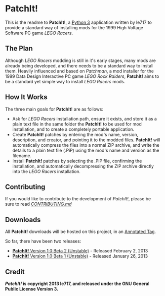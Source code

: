 PatchIt!
========

This is the readme to **PatchIt!**, a [Python 3](http://www.python.org) application written by le717 to provide a standard way of 
installing mods for the 1999 High Voltage Software PC game *LEGO Racers*.

The Plan
--------

Although *LEGO Racers* modding is still in it's early stages, many mods are already being developed, and there 
needs to be a standard way to install them. Heavily influenced and based on *Patchman*, a mod installer for 
the 1999 Data Design Interactive PC game *LEGO Rock Raiders*, **PatchIt!** aims to be a standard yet simple way 
to install *LEGO Racers* mods.

How It Works
------------

The three main goals for **PatchIt!** are as follows:

* Ask for *LEGO Racers* installation path, ensure it exists, and store it as a plain text file in the same folder the **PatchIt!** to be used for mod 
installation, and to create a completely portable application.
* Create **PatchIt!** patches by entering the mod's name, version, description, and creator, and pointing it to the modded files. **PatchIt!** will automatically compress the files into a normal ZIP archive, and write the details to a plain text file (.PiP) using the mod's name and version as the filename.
* Install **PatchIt!** patches by selecting the .PiP file, confirming the installation, and automatically decompressing the ZIP archive directly into the *LEGO 
Racers* installation.

Contributing
------------

If you would like to contribute to the development of *PatchIt!*, please be sure to read [*CONTRIBUTING.md*](CONTRIBUTING.md)

Downloads
---------

All **PatchIt!** downloads will be hosted on this project, in an [Annotated Tag](https://github.com/le717/PatchIt/tags). 

So far, there have been two releases:

* [**PatchIt!** Version 1.0 Beta 2 (Unstable)](https://github.com/le717/PatchIt/tree/V1.0b2) - Released  February 2, 2013
* [**PatchIt!** Version 1.0 Beta 1 (Unstable)](https://github.com/le717/PatchIt/tree/V1.0b1) - Released  January 26, 2013

Credit
------
***PatchIt!* is copyright 2013 le717, and released under the GNU General Public License Version 3.**